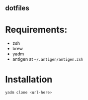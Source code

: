 dotfiles
--------

# Requirements:

- zsh
- brew
- yadm
- antigen at `~/.antigen/antigen.zsh`

# Installation

```bash
yadm clone <url-here>
```
